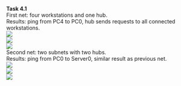 **Task 4.1**
<br>
First net: four workstations and one hub.
<br>
Results: ping from PC4 to PC0, hub sends requests to all connected workstations.
<br>
<img src="https://github.com/HighLandner/DevOps_online_Kharkiv_2021Q1/blob/master/m4/task4.1/images/Scheme1.png">
<br>
<img src="https://github.com/HighLandner/DevOps_online_Kharkiv_2021Q1/blob/master/m4/task4.1/images/EL1.png">
<br>
<img src="https://github.com/HighLandner/DevOps_online_Kharkiv_2021Q1/blob/master/m4/task4.1/images/PDU1.png">
<br>
Second net: two subnets with two hubs.
<br>
Results: ping from PC0 to Server0, similar result as previous net.
<br>
<img src="https://github.com/HighLandner/DevOps_online_Kharkiv_2021Q1/blob/master/m4/task4.1/images/Scheme2.png">
<br>
<img src="https://github.com/HighLandner/DevOps_online_Kharkiv_2021Q1/blob/master/m4/task4.1/images/EL2.png">
<br>
<img src="https://github.com/HighLandner/DevOps_online_Kharkiv_2021Q1/blob/master/m4/task4.1/images/EL21.png">
<br>
